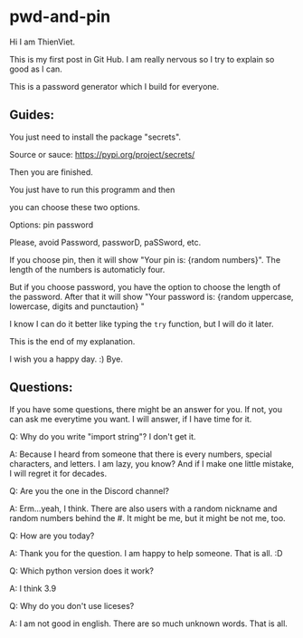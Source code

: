 # pwd-and-pin

Hi I am ThienViet.

This is my first post in Git Hub.
I am really nervous so I try to explain so good as I can.

This is a password generator which I build for everyone.

Guides:
--------------------------------
You just need to install the package "secrets".

Source or sauce:    https://pypi.org/project/secrets/

Then you are finished.

You just have to run this programm and then

you can choose these two options.

Options:    pin    password

Please, avoid Password, passworD, paSSword, etc.

If you choose pin, then it will show "Your pin is: {random numbers}".
The length of the numbers is automaticly four.

But if you choose password,
you have the option to choose the length of the password.
After that it will show "Your password is: {random uppercase, lowercase, digits and punctaution} "

I know I can do it better like typing the `try` function, but I will do it later.

This is the end of my explanation.

I wish you a happy day. :)
Bye.

Questions:
--------------------------------

If you have some questions, there might be an answer for you. If not, you can ask me everytime you want. I will answer, if I have time for it.


Q: Why do you write "import string"? I don't get it.

A: Because I heard from someone that there is every numbers, special characters, and letters. I am lazy, you know? And if I make one little mistake, I will regret it for decades.


Q: Are you the one in the Discord channel?

A: Erm...yeah, I think. There are also users with a random nickname and random numbers behind the #. It might be me, but it might be not me, too.


Q: How are you today?

A: Thank you for the question. I am happy to help someone. That is all. :D


Q: Which python version does it work?

A: I think 3.9


Q: Why do you don't use liceses?

A: I am not good in english. There are so much unknown words. That is all.
